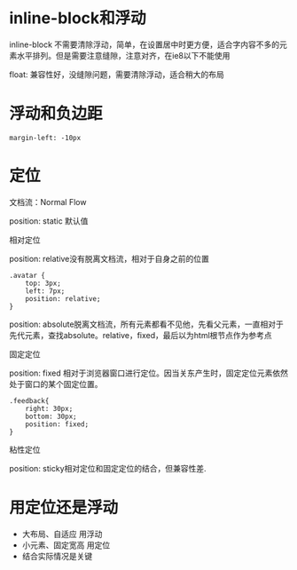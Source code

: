 # inline-block和浮动

inline-block 不需要清除浮动，简单，在设置居中时更方便，适合字内容不多的元素水平排列。但是需要注意缝隙，注意对齐，在ie8以下不能使用

float: 兼容性好，没缝隙问题，需要清除浮动，适合稍大的布局


# 浮动和负边距

	margin-left: -10px

# 定位

文档流：Normal Flow

position: static 默认值

相对定位

position: relative没有脱离文档流，相对于自身之前的位置

	.avatar {
		top: 3px;
		left: 7px;
		position: relative;
	}

position: absolute脱离文档流，所有元素都看不见他，先看父元素，一直相对于先代元素，查找absolute。relative，fixed，最后以为html根节点作为参考点

固定定位

position: fixed 相对于浏览器窗口进行定位。因当关东产生时，固定定位元素依然处于窗口的某个固定位置。

	.feedback{
		right: 30px;
		bottom: 30px;
		position: fixed;
	}

粘性定位

position: sticky相对定位和固定定位的结合，但兼容性差.


# 用定位还是浮动

- 大布局、自适应 用浮动
- 小元素、固定宽高 用定位
- 结合实际情况是关键


